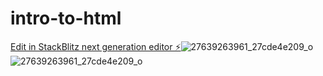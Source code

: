# intro-to-html

[Edit in StackBlitz next generation editor ⚡️](https://stackblitz.com/~/github.com/mrsprice/intro-to-html)![27639263961_27cde4e209_o](https://github.com/mrsprice/intro-to-html/assets/140281272/70f2a279-c154-42be-ae91-4da3d2dea148)
![27639263961_27cde4e209_o](https://github.com/mrsprice/intro-to-html/assets/140281272/1aa9038e-63a0-4eaa-ad09-24b422aaa55a)
